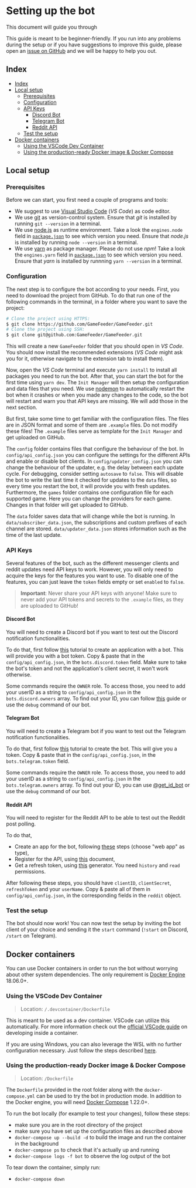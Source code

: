 # Setting up the bot <!-- omit in toc -->

This document will guide you through

This guide is meant to be beginner-friendly. If you run into any problems during the setup or if you have suggestions to improve this guide, please open an [issue on GitHub](https://github.com/GameFeeder/GameFeeder/issues/new/choose) and we will be happy to help you out.

## Index

- [Index](#index)
- [Local setup](#local-setup)
  - [Prerequisites](#prerequisites)
  - [Configuration](#configuration)
  - [API Keys](#api-keys)
    - [Discord Bot](#discord-bot)
    - [Telegram Bot](#telegram-bot)
    - [Reddit API](#reddit-api)
  - [Test the setup](#test-the-setup)
- [Docker containers](#docker-containers)
  - [Using the VSCode Dev Container](#using-the-vscode-dev-container)
  - [Using the production-ready Docker image \& Docker Compose](#using-the-production-ready-docker-image--docker-compose)

## Local setup

### Prerequisites

Before we can start, you first need a couple of programs and tools:

- We suggest to use [Visual Studio Code](https://code.visualstudio.com/) (*VS Code*) as code editor.
- We use [git](https://git-scm.com/) as version-control system. Ensure that *git* is installed by running `git --version` in a terminal.
- We use [node.js](https://nodejs.org/en/) as runtime environment. Take a look the `engines.node` field in [`package.json`](package.json) to see which version you need. Ensure that *node.js* is installed by running `node --version` in a terminal.
- We use [yarn](https://classic.yarnpkg.com/en/docs/install) as package manager. Please do not use *npm*! Take a look the `engines.yarn` field in [`package.json`](package.json) to see which version you need. Ensure that *yarn* is installed by runnning `yarn --version` in a terminal.

### Configuration

The next step is to configure the bot according to your needs. First, you need to download the project from GitHub. To do that run one of the following commands in the terminal, in a folder where you want to save the project:

```bash
# Clone the project using HTTPS:
$ git clone https://github.com/GameFeeder/GameFeeder.git
# Clone the project using SSH:
$ git clone git@github.com:GameFeeder/GameFeeder.git
```

This will create a new `GameFeeder` folder that you should open in *VS Code*. You should now install the recommended extensions (*VS Code* might ask you for it, otherwise navigate to the extension tab to install them).

Now, open the *VS Code* terminal and execute `yarn install` to install all packages you need to run the bot. After that, you can start the bot for the first time using `yarn dev`. The `Init Manager` will then setup the configuration and data files that you need. We use [nodemon](https://nodemon.io/) to automatically restart the bot when it crashes or when you made any changes to the code, so the bot will restart and warn you that API keys are missing. We will add those in the next section.

But first, take some time to get familiar with the configuration files. The files are in JSON format and some of them are `.example` files. Do not modify these files! The `.example` files serve as template for the `Init Manager` and get uploaded on GitHub.

The `config` folder contains files that configure the behaviour of the bot. In `config/api_config.json` you can configure the settings for the different APIs and enable or disable bot clients. In `config/updater_config.json` you can change the behaviour of the updater, e.g. the delay between each update cycle. For debugging, consider setting `autosave` to `false`. This will disable the bot to write the last time it checked for updates to the `data` files, so every time you restart the bot, it will provide you with fresh updates. Furthermore, the `games` folder contains one configuration file for each supported game. Here you can change the providers for each game. Changes in that folder will get uploaded to GitHub.

The `data` folder saves data that will change while the bot is running. In `data/subscriber_data.json`, the subscriptions and custom prefixes of each channel are stored. `data/updater_data.json` stores information such as the time of the last update.

### API Keys

Several features of the bot, such as the different messenger clients and reddit updates need API keys to work. However, you will only need to acquire the keys for the features you want to use. To disable one of the features, you can just leave the `token` fields empty or set `enabled` to `false`.

> **Important**: Never share your API keys with anyone! Make sure to never add your API tokens and secrets to the `.example` files, as they are uploaded to GitHub!

#### Discord Bot

You will need to create a Discord bot if you want to test out the Discord notification functionalities.

To do that, first follow [this](https://discordpy.readthedocs.io/en/latest/discord.html) tutorial to create an application with a bot. This will provide you with a bot token. Copy & paste that in the `config/api_config.json`, in the `bots.discord.token` field. Make sure to take the bot's token and not the application's client secret, it won't work otherwise.

Some commands require the `OWNER` role. To access those, you need to add your userID as a string to `config/api_config.json` in the `bots.discord.owners` array.
To find out your ID, you can follow [this](https://support.discordapp.com/hc/en-us/articles/206346498-Where-can-I-find-my-User-Server-Message-ID-) guide or use the `debug` command of our bot.

#### Telegram Bot

You will need to create a Telegram bot if you want to test out the Telegram notification functionalities.

To do that, first follow [this](https://core.telegram.org/bots#3-how-do-i-create-a-bot) tutorial to create the bot. This will give you a token. Copy & paste that in the `config/api_config.json`, in the `bots.telegram.token` field.

Some commands require the `OWNER` role. To access those, you need to add your userID as a string to `config/api_config.json` in the `bots.telegram.owners` array.
To find out your ID, you can use [@get_id_bot](https://telegram.me/get_id_bot) or use the `debug` command of our bot.

#### Reddit API

You will need to register for the Reddit API to be able to test out the Reddit post polling.

To do that,

- Create an app for the bot, following [these](https://github.com/reddit-archive/reddit/wiki/OAuth2#getting-started) steps (choose "web app" as type),
- Register for the API, using [this](https://docs.google.com/forms/d/e/1FAIpQLSezNdDNK1-P8mspSbmtC2r86Ee9ZRbC66u929cG2GX0T9UMyw/viewform) document,
- Get a refresh token, using [this](https://not-an-aardvark.github.io/reddit-oauth-helper/) generator. You need `history` and `read` permissions.

After following these steps, you should have `clientID`, `clientSecret`, `refreshToken` and your `userName`. Copy & paste all of them in `config/api_config.json`, in the corresponding fields in the `reddit` object.

### Test the setup

The bot should now work! You can now test the setup by inviting the bot client of your choice and sending it the `start` command (`!start` on Discord, `/start` on Telegram).

## Docker containers

You can use Docker containers in order to run the bot without worrying about other system dependencies. The only requirement is [Docker Engine](https://docs.docker.com/install/) 18.06.0+.

### Using the VSCode Dev Container

> Location: `/.devcontainer/Dockerfile`

This is meant to be used as a dev container. VSCode can utilize this automatically. For more information check out the [official VSCode guide](https://code.visualstudio.com/docs/remote/containers) on developing inside a container.

If you are using Windows, you can also leverage the WSL with no further configuration necessary. Just follow the steps described [here](https://code.visualstudio.com/docs/remote/wsl).

### Using the production-ready Docker image & Docker Compose

> Location: `/Dockerfile`

The `Dockerfile` provided in the root folder along with the `docker-compose.yml` can be used to try the bot in production mode. In addition to the Docker engine, you will need [Docker Compose](https://docs.docker.com/compose/install/) 1.22.0+.

To run the bot locally (for example to test your changes), follow these steps:

- make sure you are in the root directory of the project
- make sure you have set up the configuration files as described above
- `docker-compose up --build -d` to build the image and run the container in the background
- `docker-compose ps` to check that it's actually up and running
- `docker-compose logs -f bot` to observe the log output of the bot

To tear down the container, simply run:

- `docker-compose down`
